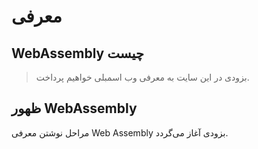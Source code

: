 # معرفی

## WebAssembly چیست

> بزودی در این سایت به معرفی وب اسمبلی خواهیم پرداخت.

## ظهور WebAssembly

مراحل نوشتن معرفی Web Assembly بزودی آغاز می‌گردد.

